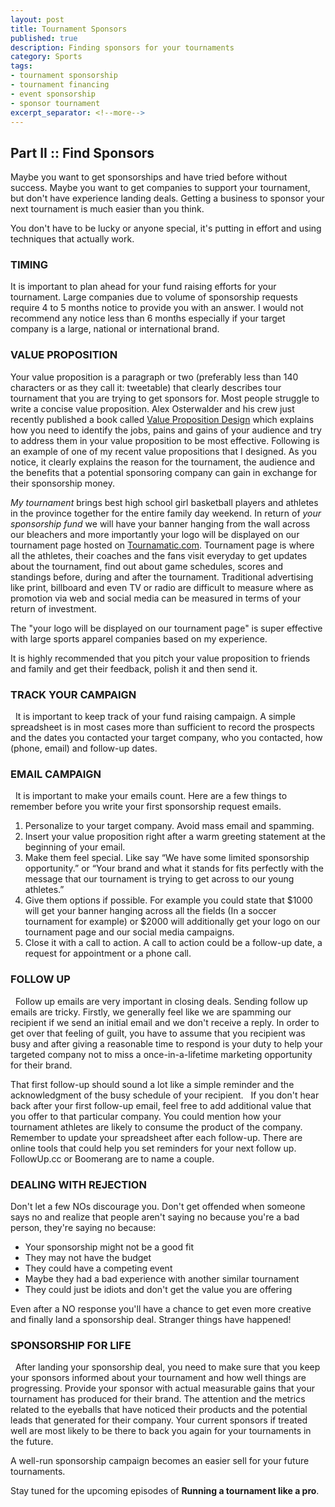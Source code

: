 ```yaml
---
layout: post
title: Tournament Sponsors
published: true
description: Finding sponsors for your tournaments
category: Sports
tags:
- tournament sponsorship
- tournament financing
- event sponsorship
- sponsor tournament
excerpt_separator: <!--more-->
---
```


## Part II :: Find Sponsors

Maybe you want to get sponsorships and have tried before without success. Maybe you want to get companies to support your tournament, but don't have experience landing deals. Getting a business to sponsor your next tournament is much easier than you think.
<!--more-->
You don't have to be lucky or anyone special, it's putting in effort and using techniques that actually work.


### TIMING
It is important to plan ahead for your fund raising efforts for your tournament. Large companies due to volume of sponsorship requests require 4 to 5 months notice to provide you with an answer.
I would not recommend any notice less than 6 months especially if your target company is a large, national or international brand.


### VALUE PROPOSITION

Your value proposition is a paragraph or two (preferably less than 140 characters or as they call it: tweetable) that clearly describes tour tournament that you are trying to get sponsors for.
Most people struggle to write a concise value proposition. Alex Osterwalder and his crew just recently published a book called [Value Proposition Design](https://strategyzer.com/value-proposition-design "Value Proposition Design book") which explains how you need to identify the jobs, pains and gains of your audience and try to address them in your value proposition to be most effective.
Following is an example of one of my recent value propositions that I designed. As you notice, it clearly explains the reason for the tournament, the audience and the benefits that a potential sponsoring company can gain in exchange for their sponsorship money.

_My tournament_ brings best high school girl basketball players and athletes in the province together for the entire family day weekend. In return of _your sponsorship fund_ we will have your banner hanging from the wall across our bleachers and more importantly your logo will be displayed on our tournament page hosted on [Tournamatic.com](https://www.tournamatic.com "Tournamatic"). Tournament page is where all the athletes, their coaches and the fans visit everyday to get updates about the tournament, find out about game schedules, scores and standings before, during and after the tournament. Traditional advertising like print, billboard and even TV or radio are difficult to measure where as promotion via web and social media can be measured in terms of your return of investment.

The "your logo will be displayed on our tournament page" is super effective with large sports apparel companies based on my experience.

It is highly recommended that you pitch your value proposition to friends and family and get their feedback, polish it and then send it.


### TRACK YOUR CAMPAIGN
 
It is important to keep track of your fund raising campaign.
A simple spreadsheet is in most cases more than sufficient to record the prospects and the dates you contacted your target company, who you contacted, how (phone, email) and follow-up dates. 


### EMAIL CAMPAIGN
 
It is important to make your emails count. Here are a few things to remember before you write your first sponsorship request emails.

1. Personalize to your target company. Avoid mass email and spamming.
2. Insert your value proposition right after a warm greeting statement at the beginning of your email.
3. Make them feel special. Like say “We have some limited sponsorship opportunity.” or “Your brand and what it stands for fits perfectly with the message that our tournament is trying to get across to our young athletes.”
4. Give them options if possible. For example you could state that $1000 will get your banner hanging across all the fields (In a soccer tournament for example) or $2000 will additionally get your logo on our tournament page and our social media campaigns.
5. Close it with a call to action. A call to action could be a follow-up date, a request for appointment or a phone call.


### FOLLOW UP
 
Follow up emails are very important in closing deals.
Sending follow up emails are tricky. Firstly, we generally feel like we are spamming our recipient if we send an initial email and we don't receive a reply.
In order to get over that feeling of guilt, you have to assume that you recipient was busy and after giving a reasonable time to respond is your duty to help your targeted company not to miss a once-in-a-lifetime marketing opportunity for their brand. 

That first follow-up should sound a lot like a simple reminder and the acknowledgment of the busy schedule of your recipient. 
 
If you don't hear back after your first follow-up email, feel free to add additional value that you offer to that particular company.
You could mention how your tournament athletes are likely to consume the product of the company.
 
Remember to update your spreadsheet after each follow-up. There are online tools that could help you set reminders for your next follow up. FollowUp.cc or Boomerang are to name a couple.

### DEALING WITH REJECTION

Don't let a few NOs discourage you. Don't get offended when someone says no and realize that people aren't saying no because you're a bad person, they're saying no because:
 
- Your sponsorship might not be a good fit
- They may not have the budget
- They could have a competing event
- Maybe they had a bad experience with another similar tournament
- They could just be idiots and don't get the value you are offering

Even after a NO response you'll have a chance to get even more creative and finally land a sponsorship deal. Stranger things have happened! 


### SPONSORSHIP FOR LIFE
 
After landing your sponsorship deal, you need to make sure that you keep your sponsors informed about your tournament and how well things are progressing.
Provide your sponsor with actual measurable gains that your tournament has produced for their brand. The attention and the metrics related to the eyeballs that have noticed their products and the potential leads that generated for their company.
Your current sponsors if treated well are most likely to be there to back you again for your tournaments in the future.

A well-run sponsorship campaign becomes an easier sell for your future tournaments.


Stay tuned for the upcoming episodes of **Running a tournament like a pro**.
